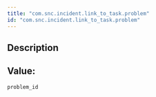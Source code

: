 ```yaml
---
title: "com.snc.incident.link_to_task.problem"
id: "com.snc.incident.link_to_task.problem"
---
```

## Description



## Value: 
```
problem_id
```